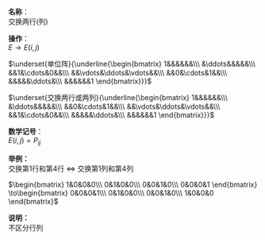 **名称**：  
交换两行(列)  
  
**操作**：  
 $E\to E(i,j)$   
  
 $\underset{单位阵}{\underline{\begin{bmatrix}  
1&&&&&&\\\   
&\ddots&&&&&\\\   
&&1&\cdots&0&&\\\   
&&\vdots&\ddots&\vdots&&\\\   
&&0&\cdots&1&&\\\   
&&&&&\ddots&\\\   
&&&&&&1  
\end{bmatrix}}}$   
  
 $\underset{交换两行或两列}{\underline{\begin{bmatrix}  
1&&&&&&\\\   
&\ddots&&&&&\\\   
&&0&\cdots&1&&\\\   
&&\vdots&\ddots&\vdots&&\\\   
&&1&\cdots&0&&\\\   
&&&&&\ddots&\\\   
&&&&&&1  
\end{bmatrix}}}$   
  
**数学记号**：  
 $E(i,j)=P_{ij}$   
  
**举例：**  
交换第1行和第4行 $\Leftrightarrow$ 交换第1列和第4列  
  
 $\begin{bmatrix}  
1&0&0&0\\\   
0&1&0&0\\\   
0&0&1&0\\\   
0&0&0&1  
\end{bmatrix}  
\to\begin{bmatrix}  
0&0&0&1\\\   
0&1&0&0\\\   
0&0&1&0\\\   
1&0&0&0  
\end{bmatrix}$   
  
**说明：**  
不区分行列  
